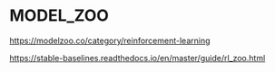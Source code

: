 # MODEL_ZOO

https://modelzoo.co/category/reinforcement-learning

https://stable-baselines.readthedocs.io/en/master/guide/rl_zoo.html
